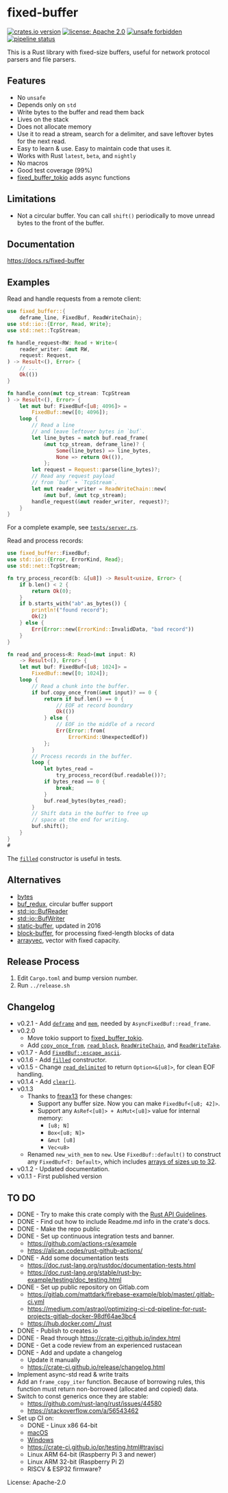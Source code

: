 # fixed-buffer

[![crates.io version](https://img.shields.io/crates/v/fixed-buffer.svg)](https://crates.io/crates/fixed-buffer)
[![license: Apache 2.0](https://gitlab.com/leonhard-llc/fixed-buffer-rs/-/raw/main/license-apache-2.0.svg)](http://www.apache.org/licenses/LICENSE-2.0)
[![unsafe forbidden](https://gitlab.com/leonhard-llc/fixed-buffer-rs/-/raw/main/unsafe-forbidden-success.svg)](https://github.com/rust-secure-code/safety-dance/)
[![pipeline status](https://gitlab.com/leonhard-llc/fixed-buffer-rs/badges/main/pipeline.svg)](https://gitlab.com/leonhard-llc/fixed-buffer-rs/-/pipelines)

This is a Rust library with fixed-size buffers,
useful for network protocol parsers and file parsers.

## Features
- No `unsafe`
- Depends only on `std`
- Write bytes to the buffer and read them back
- Lives on the stack
- Does not allocate memory
- Use it to read a stream, search for a delimiter,
  and save leftover bytes for the next read.
- Easy to learn & use.  Easy to maintain code that uses it.
- Works with Rust `latest`, `beta`, and `nightly`
- No macros
- Good test coverage (99%)
- [fixed_buffer_tokio](https://crates.io/crates/fixed-buffer-tokio) adds async functions

## Limitations
- Not a circular buffer.
  You can call `shift()` periodically
  to move unread bytes to the front of the buffer.

## Documentation
https://docs.rs/fixed-buffer

## Examples
Read and handle requests from a remote client:
```rust
use fixed_buffer::{
    deframe_line, FixedBuf, ReadWriteChain};
use std::io::{Error, Read, Write};
use std::net::TcpStream;

fn handle_request<RW: Read + Write>(
    reader_writer: &mut RW,
    request: Request,
) -> Result<(), Error> {
    // ...
    Ok(())
}

fn handle_conn(mut tcp_stream: TcpStream
) -> Result<(), Error> {
    let mut buf: FixedBuf<[u8; 4096]> =
        FixedBuf::new([0; 4096]);
    loop {
        // Read a line
        // and leave leftover bytes in `buf`.
        let line_bytes = match buf.read_frame(
            &mut tcp_stream, deframe_line)? {
                Some(line_bytes) => line_bytes,
                None => return Ok(()),
            };
        let request = Request::parse(line_bytes)?;
        // Read any request payload
        // from `buf` + `TcpStream`.
        let mut reader_writer = ReadWriteChain::new(
            &mut buf, &mut tcp_stream);
        handle_request(&mut reader_writer, request)?;
    }
}
```
For a complete example, see
[`tests/server.rs`](https://gitlab.com/leonhard-llc/fixed-buffer-rs/-/blob/main/fixed-buffer/tests/server.rs).

Read and process records:
```rust
use fixed_buffer::FixedBuf;
use std::io::{Error, ErrorKind, Read};
use std::net::TcpStream;

fn try_process_record(b: &[u8]) -> Result<usize, Error> {
    if b.len() < 2 {
        return Ok(0);
    }
    if b.starts_with("ab".as_bytes()) {
        println!("found record");
        Ok(2)
    } else {
        Err(Error::new(ErrorKind::InvalidData, "bad record"))
    }
}

fn read_and_process<R: Read>(mut input: R)
    -> Result<(), Error> {
    let mut buf: FixedBuf<[u8; 1024]> =
        FixedBuf::new([0; 1024]);
    loop {
        // Read a chunk into the buffer.
        if buf.copy_once_from(&mut input)? == 0 {
            return if buf.len() == 0 {
                // EOF at record boundary
                Ok(())
            } else {
                // EOF in the middle of a record
                Err(Error::from(
                    ErrorKind::UnexpectedEof))
            };
        }
        // Process records in the buffer.
        loop {
            let bytes_read =
                try_process_record(buf.readable())?;
            if bytes_read == 0 {
                break;
            }
            buf.read_bytes(bytes_read);
        }
        // Shift data in the buffer to free up
        // space at the end for writing.
        buf.shift();
    }
}
#
```

The [`filled`](https://docs.rs/fixed-buffer/latest/fixed_buffer/struct.FixedBuf.html#method.filled)
constructor is useful in tests.

## Alternatives
- [bytes](https://docs.rs/bytes/0.5.6/bytes/index.html)
- [buf_redux](https://crates.io/crates/buf_redux), circular buffer support
- [std::io::BufReader](https://doc.rust-lang.org/std/io/struct.BufReader.html)
- [std::io::BufWriter](https://doc.rust-lang.org/std/io/struct.BufWriter.html)
- [static-buffer](https://crates.io/crates/static-buffer), updated in 2016
- [block-buffer](https://crates.io/crates/block-buffer), for processing fixed-length blocks of data
- [arrayvec](https://crates.io/crates/arrayvec), vector with fixed capacity.

## Release Process
1. Edit `Cargo.toml` and bump version number.
1. Run `../release.sh`

## Changelog
- v0.2.1 - Add
  [`deframe`](https://docs.rs/fixed-buffer/latest/fixed_buffer/struct.FixedBuf.html#method.deframe)
  and
  [`mem`](https://docs.rs/fixed-buffer/latest/fixed_buffer/struct.FixedBuf.html#method.mem),
  needed by `AsyncFixedBuf::read_frame`.
- v0.2.0
  - Move tokio support to [fixed_buffer_tokio](https://crates.io/crates/fixed-buffer-tokio).
  - Add
    [`copy_once_from`](https://docs.rs/fixed-buffer/latest/fixed_buffer/struct.FixedBuf.html#method.copy_once_from),
    [`read_block`](https://docs.rs/fixed-buffer/latest/fixed_buffer/struct.FixedBuf.html#method.read_block),
    [`ReadWriteChain`](https://docs.rs/fixed-buffer/latest/fixed_buffer/struct.ReadWriteChain.html),
    and
    [`ReadWriteTake`](https://docs.rs/fixed-buffer/latest/fixed_buffer/struct.ReadWriteTake.html).
- v0.1.7 - Add [`FixedBuf::escape_ascii`](https://docs.rs/fixed-buffer/latest/fixed_buffer/struct.FixedBuf.html#method.escape_ascii).
- v0.1.6 - Add [`filled`](https://docs.rs/fixed-buffer/latest/fixed_buffer/struct.FixedBuf.html#method.filled)
  constructor.
- v0.1.5 - Change [`read_delimited`](https://docs.rs/fixed-buffer/latest/fixed_buffer/struct.FixedBuf.html#method.read_delimited)
  to return `Option<&[u8]>`, for clean EOF handling.
- v0.1.4 - Add [`clear()`](https://docs.rs/fixed-buffer/latest/fixed_buffer/struct.FixedBuf.html#method.clear).
- v0.1.3
  - Thanks to [freax13](https://gitlab.com/Freax13) for these changes:
    - Support any buffer size.  Now you can make `FixedBuf<[u8; 42]>`.
    - Support any `AsRef<[u8]> + AsMut<[u8]>` value for internal memory:
      - `[u8; N]`
      - `Box<[u8; N]>`
      - `&mut [u8]`
      - `Vec<u8>`
  - Renamed `new_with_mem` to `new`.
    Use `FixedBuf::default()` to construct any `FixedBuf<T: Default>`, which includes
    [arrays of sizes up to 32](https://doc.rust-lang.org/std/primitive.array.html).
- v0.1.2 - Updated documentation.
- v0.1.1 - First published version

## TO DO
- DONE - Try to make this crate comply with the [Rust API Guidelines](https://rust-lang.github.io/api-guidelines/).
- DONE - Find out how to include Readme.md info in the crate's docs.
- DONE - Make the repo public
- DONE - Set up continuous integration tests and banner.
  - https://github.com/actions-rs/example
  - https://alican.codes/rust-github-actions/
- DONE - Add some documentation tests
  - https://doc.rust-lang.org/rustdoc/documentation-tests.html
  - https://doc.rust-lang.org/stable/rust-by-example/testing/doc_testing.html
- DONE - Set up public repository on Gitlab.com
  - https://gitlab.com/mattdark/firebase-example/blob/master/.gitlab-ci.yml
  - https://medium.com/astraol/optimizing-ci-cd-pipeline-for-rust-projects-gitlab-docker-98df64ae3bc4
  - https://hub.docker.com/_/rust
- DONE - Publish to creates.io
- DONE - Read through https://crate-ci.github.io/index.html
- DONE - Get a code review from an experienced rustacean
- DONE - Add and update a changelog
  - Update it manually
  - https://crate-ci.github.io/release/changelog.html
- Implement async-std read & write traits
- Add an `frame_copy_iter` function.
  Because of borrowing rules, this function must return non-borrowed (allocated and copied) data.
- Switch to const generics once they are stable:
  - https://github.com/rust-lang/rust/issues/44580
  - https://stackoverflow.com/a/56543462
- Set up CI on:
  - DONE - Linux x86 64-bit
  - [macOS](https://gitlab.com/gitlab-org/gitlab/-/issues/269756)
  - [Windows](https://about.gitlab.com/blog/2020/01/21/windows-shared-runner-beta/)
  - https://crate-ci.github.io/pr/testing.html#travisci
  - Linux ARM 64-bit (Raspberry Pi 3 and newer)
  - Linux ARM 32-bit (Raspberry Pi 2)
  - RISCV & ESP32 firmware?

License: Apache-2.0
